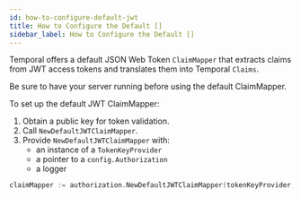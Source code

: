 ```yaml
---
id: how-to-configure-default-jwt
title: How to Configure the Default []
sidebar_label: How to Configure the Default []
---
```


Temporal offers a default JSON Web Token `ClaimMapper` that extracts claims from JWT access tokens and translates them into Temporal `Claims`.

Be sure to have your server running before using the default ClaimMapper.

To set up the default JWT ClaimMapper:

1. Obtain a public key for token validation.
2. Call `NewDefaultJWTClaimMapper`.
3. Provide `NewDefaultJWTClaimMapper` with:
   - an instance of a `TokenKeyProvider`
   - a pointer to a `config.Authorization`
   - a logger

```go
claimMapper := authorization.NewDefaultJWTClaimMapper(tokenKeyProvider, authCfg, logger)
```
